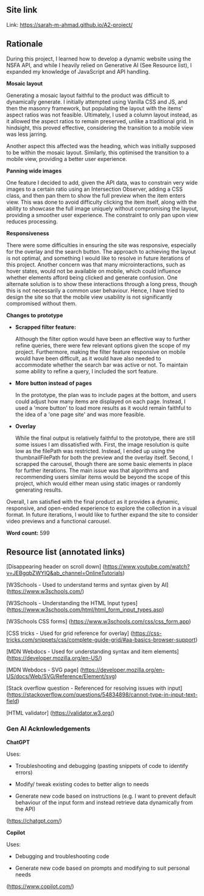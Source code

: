 ## Site link

Link: https://sarah-m-ahmad.github.io/A2-project/

## Rationale

During this project, I learned how to develop a dynamic website using the NSFA API, and while I heavily relied on Generative AI (See Resource list), I expanded my knowledge of JavaScript and API handling.

**Mosaic layout**

Generating a mosaic layout faithful to the product was difficult to dynamically generate. I initially attempted using Vanilla CSS and JS, and then the masonry framework, but populating the layout with the items' aspect ratios was not feasible. Ultimately, I used a column layout instead, as it allowed the aspect ratios to remain preserved, unlike a traditional grid. In hindsight, this proved effective, considering the transition to a mobile view was less jarring.

Another aspect this affected was the heading, which was initially supposed to be within the mosaic layout. Similarly, this optimised the transition to a mobile view, providing a better user experience.

**Panning wide images**

One feature I decided to add, given the API data, was to constrain very wide images to a certain ratio using an Intersection Observer, adding a CSS class, and then pan them to show the full preview when the item enters view. This was done to avoid difficulty clicking the item itself, along with the ability to showcase the full image uniquely without compromising the layout, providing a smoother user experience. The constraint to only pan upon view reduces processing.

**Responsiveness**

There were some difficulties in ensuring the site was responsive, especially for the overlay and the search button. The approach to achieving the layout is not optimal, and something I would like to resolve in future iterations of this project. Another concern was that many microinteractions, such as hover states, would not be available on mobile, which could influence whether elements afford being clicked and generate confusion. One alternate solution is to show these interactions through a long press, though this is not necessarily a common user behaviour. Hence, I have tried to design the site so that the mobile view usability is not significantly compromised without them.

**Changes to prototype**

- **Scrapped filter feature:**

  Although the filter option would have been an effective way to further refine queries, there were few relevant options given the scope of my project. Furthermore, making the filter feature responsive on mobile would have been difficult, as it would have also needed to accommodate whether the search bar was active or not. To maintain some ability to refine a query, I included the sort feature.

- **More button instead of pages**

  In the prototype, the plan was to include pages at the bottom, and users could adjust how many items are displayed on each page. Instead, I used a 'more button' to load more results as it would remain faithful to the idea of a 'one page site' and was more feasible.

- **Overlay**

  While the final output is relatively faithful to the prototype, there are still some issues I am dissatisfied with. First, the image resolution is quite low as the filePath was restricted. Instead, I ended up using the thumbnailFilePath for both the preview and the overlay itself. Second, I scrapped the carousel, though there are some basic elements in place for further iterations. The main issue was that algorithms and recommending users similar items would be beyond the scope of this project, which would either mean using static images or randomly generating results.

Overall, I am satisfied with the final product as it provides a dynamic, responsive, and open-ended experience to explore the collection in a visual format. In future iterations, I would like to further expand the site to consider video previews and a functional carousel.

**Word count:** 599

## Resource list (annotated links)

[Disappearing header on scroll down] (https://www.youtube.com/watch?v=JEBgqbZWYIQ&ab_channel=OnlineTutorials)

[W3Schools - Used to understand terms and syntax given by AI] (https://www.w3schools.com/)

[W3Schools - Understanding the HTML Input types] (https://www.w3schools.com/html/html_form_input_types.asp)

[W3Schools CSS forms] (https://www.w3schools.com/css/css_form.app)

[CSS tricks - Used for grid reference for overlay] (https://css-tricks.com/snippets/css/complete-guide-grid/#aa-basics-browser-support)

[MDN Webdocs - Used for understanding syntax and item elements] (https://developer.mozilla.org/en-US/)

[MDN Webdocs - SVG page] (https://developer.mozilla.org/en-US/docs/Web/SVG/Reference/Element/svg)

[Stack overflow question - Referenced for resolving issues with input] (https://stackoverflow.com/questions/54834898/cannot-type-in-input-text-field)

[HTML validator] (https://validator.w3.org/)

### Gen AI Acknlowledgements

**ChatGPT**

Uses:

- Troubleshooting and debugging (pasting snippets of code to identify errors)

- Modify/ tweak existing codes to better align to needs

- Generate new code based on instructions (e.g. I want to prevent default behaviour of the input form and instead retrieve data dynamically from the API)

(https://chatgpt.com/)

**Copilot**

Uses:

- Debugging and troubleshooting code

- Generate new code based on prompts and modifying to suit personal needs

(https://www.copilot.com/)
